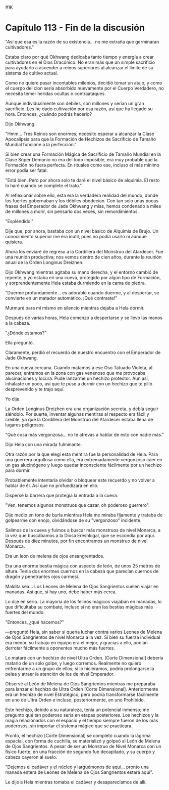 
#1K 

# Capítulo 113 - Fin de la discusión


"Así que esa es la razón de su existencia... no me extraña que germinaran cultivadores."

Estaba claro por qué Okhwang dedicaba tanto tiempo y energía a crear cultivadores en el Dios Dracónico. No eran más que un simple sacrificio para ayudarlo a ascender a reinos superiores al alcanzar el límite de su sistema de cultivo actual.

Como no quiere pasar incontables milenios, decidió tomar un atajo, y como el cuerpo del clon sería absorbido nuevamente por el Cuerpo Verdadero, no necesita temer heridas ocultas o contraataques.

Aunque individualmente son débiles, son millones y serían un gran sacrificio. Les he dado cultivación por esa razón, así que ha llegado su hora. Entonces, ¿cuándo podrás hacerlo?

Dijo Okhwang.

"Hmm... Tres Reinos son enormes; necesito esperar a alcanzar la Clase Apocalipsis para que la Formación de Hechizos de Sacrificio de Tamaño Mundial funcione a la perfección."

Si bien crear una Formación Mágica de Sacrificio de Tamaño Mundial en la Clase Súper Demonio no era del todo imposible, era muy probable que la Formación no fuera perfecta. En rituales como ese, incluso el más mínimo error podía ser fatal.

"Está bien. Pero por ahora solo te daré el nivel básico de alquimia. El resto lo haré cuando se complete el trato."

Al reflexionar sobre ello, esta era la verdadera realidad del mundo, donde los fuertes gobernaban y los débiles obedecían. Con tan solo unas pocas frases del Emperador de Jade Okhwang y mías, hemos condenado a miles de millones a morir, sin pensarlo dos veces, sin remordimientos.

"Espléndido."

Dije que, por ahora, bastaba con un nivel básico de Alquimia de Brujo. Un conocimiento superior me era inútil, pues no podía usarlo ni aunque quisiera.

Ahora los enviaré de regreso a la Cordillera del Monstruo del Atardecer. Fue una reunión productiva; nos vemos dentro de cien años, durante la reunión anual de la Orden Longinus Dreizhen.

Dijo Okhwang mientras agitaba su mano derecha, y el entorno cambió de repente, y yo estaba en una cueva, protegido por algún tipo de Formación, y sorprendentemente Hela estaba durmiendo en la cama de piedra.

"Duerme profundamente... es adorable cuando duerme, y al despertar, se convierte en un matador automático. ¡Qué contraste!"

Murmuré para mí mismo en silencio mientras dejaba a Hela dormir.

Después de varias horas, Hela comenzó a despertarse y se llevó las manos a la cabeza.

"¿Dónde estamos?"

Ella preguntó.

Claramente, perdió el recuerdo de nuestro encuentro con el Emperador de Jade Okhwang.

En una cueva cercana. Cuando matamos a ese Oso Tatuado Violeta, al parecer, entramos en la zona con gas venenoso que me provocaba alucinaciones y locura. Pude lanzarme un hechizo protector. Aun así, inhalaste un poco, así que te puse a dormir con un hechizo que te pilló desprevenido y te trajo aquí.

Yo dije.

La Orden Longinus Dreizhen era una organización secreta, y debía seguir siéndolo. Por suerte, inventar algunas mentiras al respecto era fácil y creíble, ya que la Cordillera del Monstruo del Atardecer estaba llena de lugares peligrosos.

"Qué cosa más vergonzosa... no te atrevas a hablar de esto con nadie más."

Dijo Hela con una mirada fulminante.

Otra razón por la que elegí esta mentira fue la personalidad de Hela. Para una guerrera orgullosa como ella, era extremadamente vergonzoso caer en un gas alucinógeno y luego quedar inconsciente fácilmente por un hechizo para dormir.

Probablemente intentaría olvidar o bloquear este recuerdo y no volver a hablar de él. Así que no profundizará en ello.

Dispersé la barrera que protegía la entrada a la cueva.

"Ven, tenemos algunos monstruos que cazar, oh poderoso guerrero".

Dije medio en tono de burla mientras Hela me miraba fijamente y trataba de golpearme con enojo, olvidándose de su "vergonzoso" incidente.

Salimos de la cueva y fuimos a buscar más monstruos de nivel Monarca, a la vez que buscábamos a la Diosa Ereshkigal, que se escondía por aquí. Después de diez minutos, por fin encontramos un monstruo de nivel Monarca.

Era un león de melena de ojos ensangrentados.

Era una enorme bestia mágica con aspecto de león, de unos 25 metros de altura. Tenía dos enormes cuernos en la cabeza que parecían cuernos de dragón y penetrantes ojos carmesí.

Maldita sea... Los Leones de Melena de Ojos Sangrientos suelen viajar en manadas. Así que, si hay uno, debe haber más cerca.

Lo dije en serio. La mayoría de los felinos mágicos viajaban en manadas, lo que dificultaba su combate, incluso si no eran las bestias mágicas más fuertes del mundo.

"Entonces, ¿qué hacemos?"

—preguntó Hela, sin saber si quería luchar contra varios Leones de Melena de Ojos Sangrientos de nivel Monarca a la vez. Si bien su fuerza individual era menor, su trabajo en equipo era el mejor, y gracias a ello, podían derrotar fácilmente a oponentes mucho más fuertes.

Lo mataré con un hechizo de nivel Ultra Orden. [Corte Dimensional] debería matarlo de un solo golpe, y luego corremos. Realmente no quiero enfrentarme a un grupo de ellos; si lo hiciéramos, podría prolongarse la pelea y atraer la atención de los de nivel Emperador.

Observé al León de Melena de Ojos Sangrientos mientras me preparaba para lanzar el hechizo de Ultra Orden [Corte Dimensional]. Anteriormente era un hechizo de nivel Estratégico, pero podría transformarse fácilmente en uno de Ultra Orden e incluso, posteriormente, en uno Prohibido.

Este hechizo, debido a su naturaleza, tenía un potencial inmenso; me pregunto qué tan poderoso sería en etapas posteriores. Los hechizos y la magia relacionados con el espacio y el tiempo siempre fueron de los más poderosos, sin importar el sistema mágico que se practicara.

Pronto, el hechizo [Corte Dimensional] se completó cuando la lágrima espacial, con forma de cuchilla, se materializó y golpeó al León de Melena de Ojos Sangrientos. A pesar de ser un Monstruo de Nivel Monarca con un físico fuerte, en una fracción de segundo fue decapitado, y su cuerpo y cabeza cayeron al suelo.

"Dejemos el cadáver y el núcleo y larguémonos de aquí... pronto una manada entera de Leones de Melena de Ojos Sangrientos estará aquí".

Le dije a Hela mientras tomaba el cadáver y desaparecíamos de allí.